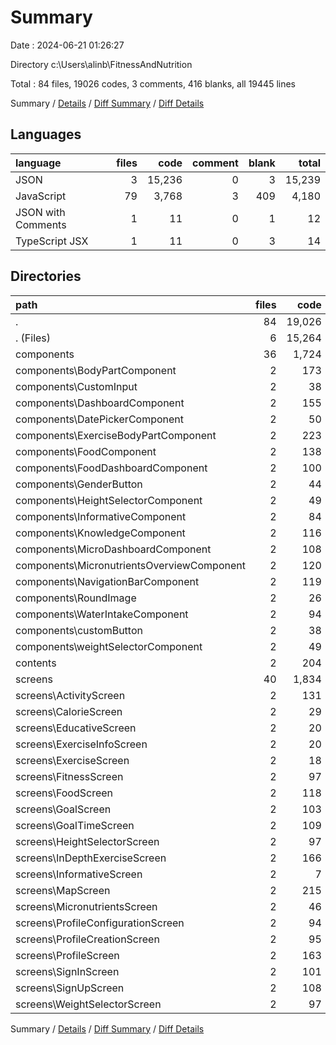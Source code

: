 # Summary

Date : 2024-06-21 01:26:27

Directory c:\\Users\\alinb\\FitnessAndNutrition

Total : 84 files,  19026 codes, 3 comments, 416 blanks, all 19445 lines

Summary / [Details](details.md) / [Diff Summary](diff.md) / [Diff Details](diff-details.md)

## Languages
| language | files | code | comment | blank | total |
| :--- | ---: | ---: | ---: | ---: | ---: |
| JSON | 3 | 15,236 | 0 | 3 | 15,239 |
| JavaScript | 79 | 3,768 | 3 | 409 | 4,180 |
| JSON with Comments | 1 | 11 | 0 | 1 | 12 |
| TypeScript JSX | 1 | 11 | 0 | 3 | 14 |

## Directories
| path | files | code | comment | blank | total |
| :--- | ---: | ---: | ---: | ---: | ---: |
| . | 84 | 19,026 | 3 | 416 | 19,445 |
| . (Files) | 6 | 15,264 | 0 | 8 | 15,272 |
| components | 36 | 1,724 | 2 | 152 | 1,878 |
| components\\BodyPartComponent | 2 | 173 | 1 | 13 | 187 |
| components\\CustomInput | 2 | 38 | 0 | 7 | 45 |
| components\\DashboardComponent | 2 | 155 | 0 | 10 | 165 |
| components\\DatePickerComponent | 2 | 50 | 0 | 7 | 57 |
| components\\ExerciseBodyPartComponent | 2 | 223 | 1 | 18 | 242 |
| components\\FoodComponent | 2 | 138 | 0 | 10 | 148 |
| components\\FoodDashboardComponent | 2 | 100 | 0 | 9 | 109 |
| components\\GenderButton | 2 | 44 | 0 | 5 | 49 |
| components\\HeightSelectorComponent | 2 | 49 | 0 | 6 | 55 |
| components\\InformativeComponent | 2 | 84 | 0 | 6 | 90 |
| components\\KnowledgeComponent | 2 | 116 | 0 | 7 | 123 |
| components\\MicroDashboardComponent | 2 | 108 | 0 | 6 | 114 |
| components\\MicronutrientsOverviewComponent | 2 | 120 | 0 | 9 | 129 |
| components\\NavigationBarComponent | 2 | 119 | 0 | 9 | 128 |
| components\\RoundImage | 2 | 26 | 0 | 4 | 30 |
| components\\WaterIntakeComponent | 2 | 94 | 0 | 8 | 102 |
| components\\customButton | 2 | 38 | 0 | 12 | 50 |
| components\\weightSelectorComponent | 2 | 49 | 0 | 6 | 55 |
| contents | 2 | 204 | 0 | 60 | 264 |
| screens | 40 | 1,834 | 1 | 196 | 2,031 |
| screens\\ActivityScreen | 2 | 131 | 0 | 10 | 141 |
| screens\\CalorieScreen | 2 | 29 | 0 | 4 | 33 |
| screens\\EducativeScreen | 2 | 20 | 0 | 4 | 24 |
| screens\\ExerciseInfoScreen | 2 | 20 | 0 | 4 | 24 |
| screens\\ExerciseScreen | 2 | 18 | 0 | 4 | 22 |
| screens\\FitnessScreen | 2 | 97 | 0 | 6 | 103 |
| screens\\FoodScreen | 2 | 118 | 0 | 8 | 126 |
| screens\\GoalScreen | 2 | 103 | 0 | 9 | 112 |
| screens\\GoalTimeScreen | 2 | 109 | 0 | 12 | 121 |
| screens\\HeightSelectorScreen | 2 | 97 | 0 | 11 | 108 |
| screens\\InDepthExerciseScreen | 2 | 166 | 1 | 11 | 178 |
| screens\\InformativeScreen | 2 | 7 | 0 | 3 | 10 |
| screens\\MapScreen | 2 | 215 | 0 | 14 | 229 |
| screens\\MicronutrientsScreen | 2 | 46 | 0 | 7 | 53 |
| screens\\ProfileConfigurationScreen | 2 | 94 | 0 | 14 | 108 |
| screens\\ProfileCreationScreen | 2 | 95 | 0 | 13 | 108 |
| screens\\ProfileScreen | 2 | 163 | 0 | 17 | 180 |
| screens\\SignInScreen | 2 | 101 | 0 | 18 | 119 |
| screens\\SignUpScreen | 2 | 108 | 0 | 16 | 124 |
| screens\\WeightSelectorScreen | 2 | 97 | 0 | 11 | 108 |

Summary / [Details](details.md) / [Diff Summary](diff.md) / [Diff Details](diff-details.md)